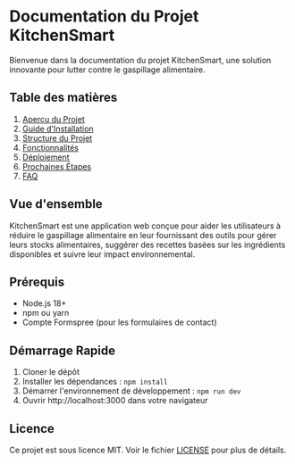 # Documentation du Projet KitchenSmart

Bienvenue dans la documentation du projet KitchenSmart, une solution innovante pour lutter contre le gaspillage alimentaire.

## Table des matières

1. [Aperçu du Projet](./overview.md)
2. [Guide d'Installation](./installation.md)
3. [Structure du Projet](./structure.md)
4. [Fonctionnalités](./features/README.md)
5. [Déploiement](./deployment.md)
6. [Prochaines Étapes](./next-steps.md)
7. [FAQ](./faq.md)

## Vue d'ensemble

KitchenSmart est une application web conçue pour aider les utilisateurs à réduire le gaspillage alimentaire en leur fournissant des outils pour gérer leurs stocks alimentaires, suggérer des recettes basées sur les ingrédients disponibles et suivre leur impact environnemental.

## Prérequis

- Node.js 18+
- npm ou yarn
- Compte Formspree (pour les formulaires de contact)

## Démarrage Rapide

1. Cloner le dépôt
2. Installer les dépendances : `npm install`
3. Démarrer l'environnement de développement : `npm run dev`
4. Ouvrir http://localhost:3000 dans votre navigateur

## Licence

Ce projet est sous licence MIT. Voir le fichier [LICENSE](../LICENSE) pour plus de détails.
